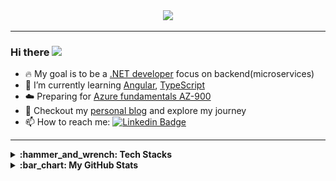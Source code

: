 <!--
**ethan-lamwah/ethan-lamwah** is a ✨ _special_ ✨ repository because its `README.md` (this file) appears on your GitHub profile.

Here are some ideas to get you started:

- 🔭 I’m currently working on ...
- 🌱 I’m currently learning ...
- 👯 I’m looking to collaborate on ...
- 🤔 I’m looking for help with ...
- 💬 Ask me about ...
- 📫 How to reach me: ...
- 😄 Pronouns: ...
- ⚡ Fun fact: ...
-->

<div id="header" align="center">
  <img src="https://media.giphy.com/media/Qo2dupDib32rkTY4hX/giphy.gif" width="250"/> 
</div>

---

### Hi there <img src="https://media.giphy.com/media/hvRJCLFzcasrR4ia7z/giphy.gif" width="30px"/>

- :fire: My goal is to be a [.NET developer](https://github.com/Elfocrash/.NET-Backend-Developer-Roadmap) focus on backend(microservices)
- 🌱 I’m currently learning [Angular](https://angular.io/), [TypeScript](https://www.typescriptlang.org/)
- :cloud: Preparing for [Azure fundamentals AZ-900](https://learn.microsoft.com/en-us/certifications/azure-fundamentals/)
- :notebook: Checkout my [personal blog](https://www.ethanlam.dev/) and explore my journey
- 📫 How to reach me: [![Linkedin Badge](https://img.shields.io/badge/-ethanlamwah-blue?style=flat&logo=linkedin&logoColor=white)](https://www.linkedin.com/in/ethanlamwah/)

---

<details>
  <summary><b> :hammer_and_wrench: Tech Stacks </b></summary>
  <br/>
  <div>
    <img src="https://github.com/devicons/devicon/blob/master/icons/csharp/csharp-original.svg"  title="CSharp" alt="CSharp" width="40" height="40"/>&nbsp;
    <img src="https://github.com/devicons/devicon/blob/master/icons/dot-net/dot-net-original-wordmark.svg"  title="DotNet" alt="DotNet" width="40" height="40"/>&nbsp;
    <img src="https://github.com/devicons/devicon/blob/master/icons/dotnetcore/dotnetcore-original.svg"  title="DotNetCore" alt="DotNetCore" width="40" height="40"/>&nbsp;
    <img src="https://github.com/devicons/devicon/blob/master/icons/microsoftsqlserver/microsoftsqlserver-plain-wordmark.svg"  title="MicrosoftSQLServer" alt="MicrosoftSQLServer" width="40" height="40"/>&nbsp;
    <img src="https://github.com/devicons/devicon/blob/master/icons/python/python-original.svg"  title="Python" alt="Python" width="40" height="40"/>&nbsp;
    <img src="https://github.com/devicons/devicon/blob/master/icons/django/django-plain-wordmark.svg"  title="Django" alt="Django" width="40" height="40"/>&nbsp;
    <img src="https://github.com/devicons/devicon/blob/master/icons/css3/css3-plain-wordmark.svg"  title="CSS3" alt="CSS3" width="40" height="40"/>&nbsp;
    <img src="https://github.com/devicons/devicon/blob/master/icons/bootstrap/bootstrap-original.svg"  title="Bootstrap" alt="Bootstrap" width="40" height="40"/>&nbsp;
    <img src="https://github.com/devicons/devicon/blob/master/icons/tailwindcss/tailwindcss-plain.svg"  title="TailwindCSS" alt="TailwindCSS" width="40" height="40"/>&nbsp;
    <img src="https://github.com/devicons/devicon/blob/master/icons/html5/html5-original.svg" title="HTML5" alt="HTML" width="40" height="40"/>&nbsp;
    <img src="https://github.com/devicons/devicon/blob/master/icons/javascript/javascript-original.svg" title="JavaScript" alt="JavaScript" width="40" height="40"/>&nbsp;
    <img src="https://github.com/devicons/devicon/blob/master/icons/jquery/jquery-original-wordmark.svg" title="jQuery" alt="jQuery" width="40" height="40"/>&nbsp;
    <img src="https://github.com/devicons/devicon/blob/master/icons/vuejs/vuejs-original.svg" title="VueJS" alt="VueJS" width="40" height="40"/>&nbsp;
    <img src="https://github.com/devicons/devicon/blob/master/icons/graphql/graphql-plain.svg" title="GraphQL" alt="GraphQL" width="40" height="40"/>&nbsp;
    <img src="https://github.com/devicons/devicon/blob/master/icons/amazonwebservices/amazonwebservices-plain-wordmark.svg" title="AWS" alt="AWS" width="40" height="40"/>&nbsp;
    <img src="https://github.com/devicons/devicon/blob/master/icons/git/git-original-wordmark.svg" title="Git" alt="Git" width="40" height="40"/>
    <img src="https://github.com/devicons/devicon/blob/master/icons/github/github-original.svg" title="GitHub" alt="GitHub" width="40" height="40"/>
  </div>
</details>

<details>
  <summary><b> :bar_chart: My GitHub Stats </b></summary>
  <br/>
  
  [![GitHub Streak](http://github-readme-streak-stats.herokuapp.com?user=ethan-lamwah&theme=tokyonight&hide_border=true)](https://git.io/streak-stats)

  [![Top Langs](https://github-readme-stats.vercel.app/api/top-langs/?username=ethan-lamwah&layout=compact&theme=tokyonight&langs_count=6)](https://github.com/anuraghazra/github-readme-stats)
  
</details>
